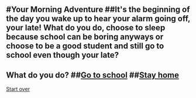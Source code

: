 #Your Morning Adventure
##It's the beginning of the day you wake up to hear your alarm going off, 
your late! What do you do, choose to sleep because school can be boring anyways
or choose to be a good student and still go to school even though your late?
---
What do you do?
##[Go to school](Gotoschool.md)
##[Stay home](stayhome.md)
---
[Start over](start.md)